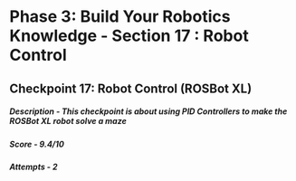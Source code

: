 # Phase 3: Build Your Robotics Knowledge - Section 17 : Robot Control
## Checkpoint 17: Robot Control (ROSBot XL)
##### Description - This checkpoint is about using PID Controllers to make the ROSBot XL robot solve a maze
##### Score - 9.4/10
##### Attempts - 2
